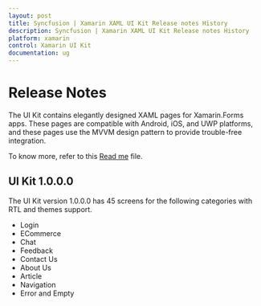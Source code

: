 ```yaml
---
layout: post
title: Syncfusion | Xamarin XAML UI Kit Release notes History
description: Syncfusion | Xamarin XAML UI Kit Release notes History
platform: xamarin
control: Xamarin UI Kit
documentation: ug
---
```


# Release Notes

The UI Kit contains elegantly designed XAML pages for Xamarin.Forms apps. These pages are compatible with Android, iOS, and UWP platforms, and these pages use the MVVM design pattern to provide trouble-free integration.

To know more, refer to this [Read me](https://github.com/syncfusion/essential-ui-kit-for-xamarin.forms/blob/master/README.md) file. 

## UI Kit 1.0.0.0

The UI Kit version 1.0.0.0 has 45 screens for the following categories with RTL and themes support.

* Login
* ECommerce
* Chat
* Feedback
* Contact Us
* About Us
* Article
* Navigation
* Error and Empty

